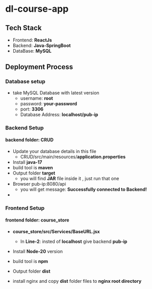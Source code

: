 # dl-course-app
## Tech Stack
- Frontend: **ReactJs**
- Backend: **Java-SpringBoot**
- DataBase: **MySQL**

## Deployment Process
### Database setup
- take MySQL Database with latest version
  - username: **root**
  - password: **your-password**
  - port: **3306**
  - Database Address: **localhost/pub-ip**
 ### Backend Setup
#### backend folder: CRUD
- Update your database details in this file
  - CRUD/src/main/resources/**application.properties**
- Install **java-17**
- build tool is **maven**
- Output folder **target**
  - you will find **JAR** file inside it , just run that one
- Browser pub-ip:8080/api
  - you will get message: **Successfully connected to Backend!**
- 
### Frontend Setup 
#### frontend folder: course_store
- **course_store/src/Services/BaseURL.jsx**
  - In **Line-2**: insted of **localhost** give backend **pub-ip**

- Install **Node-20** version
- build tool is **npm**
- Output folder **dist**
- install nginx and copy **dist** folder files to **nginx root directory**





